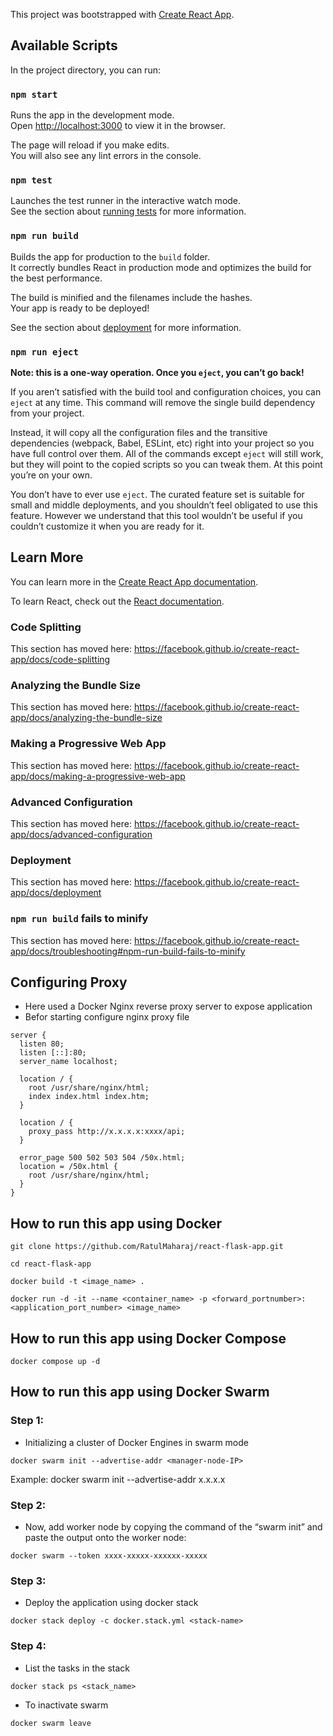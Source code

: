 This project was bootstrapped with [Create React App](https://github.com/facebook/create-react-app).

## Available Scripts

In the project directory, you can run:

### `npm start`

Runs the app in the development mode.<br />
Open [http://localhost:3000](http://localhost:3000) to view it in the browser.

The page will reload if you make edits.<br />
You will also see any lint errors in the console.

### `npm test`

Launches the test runner in the interactive watch mode.<br />
See the section about [running tests](https://facebook.github.io/create-react-app/docs/running-tests) for more information.

### `npm run build`

Builds the app for production to the `build` folder.<br />
It correctly bundles React in production mode and optimizes the build for the best performance.

The build is minified and the filenames include the hashes.<br />
Your app is ready to be deployed!

See the section about [deployment](https://facebook.github.io/create-react-app/docs/deployment) for more information.

### `npm run eject`

**Note: this is a one-way operation. Once you `eject`, you can’t go back!**

If you aren’t satisfied with the build tool and configuration choices, you can `eject` at any time. This command will remove the single build dependency from your project.

Instead, it will copy all the configuration files and the transitive dependencies (webpack, Babel, ESLint, etc) right into your project so you have full control over them. All of the commands except `eject` will still work, but they will point to the copied scripts so you can tweak them. At this point you’re on your own.

You don’t have to ever use `eject`. The curated feature set is suitable for small and middle deployments, and you shouldn’t feel obligated to use this feature. However we understand that this tool wouldn’t be useful if you couldn’t customize it when you are ready for it.

## Learn More

You can learn more in the [Create React App documentation](https://facebook.github.io/create-react-app/docs/getting-started).

To learn React, check out the [React documentation](https://reactjs.org/).

### Code Splitting

This section has moved here: https://facebook.github.io/create-react-app/docs/code-splitting

### Analyzing the Bundle Size

This section has moved here: https://facebook.github.io/create-react-app/docs/analyzing-the-bundle-size

### Making a Progressive Web App

This section has moved here: https://facebook.github.io/create-react-app/docs/making-a-progressive-web-app

### Advanced Configuration

This section has moved here: https://facebook.github.io/create-react-app/docs/advanced-configuration

### Deployment

This section has moved here: https://facebook.github.io/create-react-app/docs/deployment

### `npm run build` fails to minify

This section has moved here: https://facebook.github.io/create-react-app/docs/troubleshooting#npm-run-build-fails-to-minify

## Configuring Proxy

* Here used a Docker Nginx reverse proxy server to expose application
* Befor starting configure nginx proxy file 
```
server {
  listen 80;
  listen [::]:80;
  server_name localhost;

  location / {
    root /usr/share/nginx/html;
    index index.html index.htm;
  }

  location / {
    proxy_pass http://x.x.x.x:xxxx/api;
  }

  error_page 500 502 503 504 /50x.html;
  location = /50x.html {
    root /usr/share/nginx/html;
  }
}
```
## How to run this app using Docker
```
git clone https://github.com/RatulMaharaj/react-flask-app.git

cd react-flask-app

docker build -t <image_name> .

docker run -d -it --name <container_name> -p <forward_portnumber>:<application_port_number> <image_name>

```

## How to run this app using Docker Compose

```
docker compose up -d
```
## How to run this app using Docker Swarm

### Step 1:
* Initializing a cluster of Docker Engines in swarm mode

```
docker swarm init --advertise-addr <manager-node-IP>
```
 Example: docker swarm init --advertise-addr x.x.x.x

### Step 2:
* Now, add worker node by copying the command of the “swarm init” and paste the output onto the worker node:

```
docker swarm --token xxxx-xxxxx-xxxxxx-xxxxx
````
### Step 3:
* Deploy the application using docker stack
```
docker stack deploy -c docker.stack.yml <stack-name>
```
### Step 4:
* List the tasks in the stack
```
docker stack ps <stack_name>
```
* To inactivate swarm
```
docker swarm leave
```